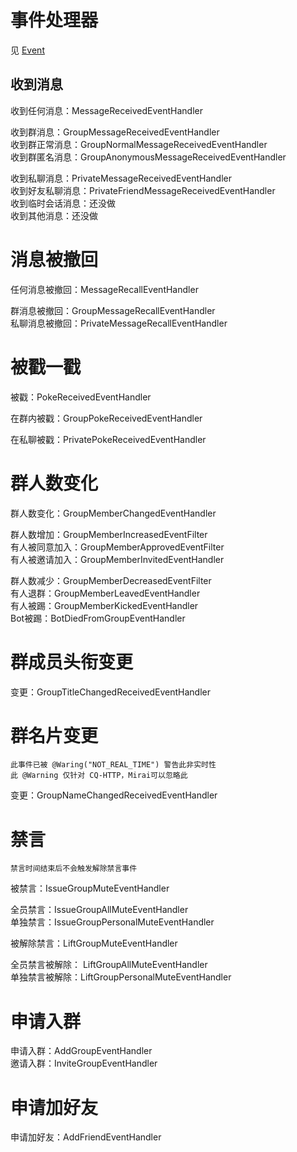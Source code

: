 # 事件处理器
见 [Event](/doc/zh_cn/develop/event/README.md)

## 收到消息
收到任何消息：MessageReceivedEventHandler

收到群消息：GroupMessageReceivedEventHandler\
收到群正常消息：GroupNormalMessageReceivedEventHandler\
收到群匿名消息：GroupAnonymousMessageReceivedEventHandler

收到私聊消息：PrivateMessageReceivedEventHandler\
收到好友私聊消息：PrivateFriendMessageReceivedEventHandler\
收到临时会话消息：还没做\
收到其他消息：还没做

# 消息被撤回
任何消息被撤回：MessageRecallEventHandler

群消息被撤回：GroupMessageRecallEventHandler\
私聊消息被撤回：PrivateMessageRecallEventHandler

# 被戳一戳
被戳：PokeReceivedEventHandler

在群内被戳：GroupPokeReceivedEventHandler

在私聊被戳：PrivatePokeReceivedEventHandler

# 群人数变化
群人数变化：GroupMemberChangedEventHandler

群人数增加：GroupMemberIncreasedEventFilter\
有人被同意加入：GroupMemberApprovedEventFilter\
有人被邀请加入：GroupMemberInvitedEventHandler

群人数减少：GroupMemberDecreasedEventFilter\
有人退群：GroupMemberLeavedEventHandler\
有人被踢：GroupMemberKickedEventHandler\
Bot被踢：BotDiedFromGroupEventHandler

# 群成员头衔变更
变更：GroupTitleChangedReceivedEventHandler

# 群名片变更
```
此事件已被 @Waring("NOT_REAL_TIME") 警告此非实时性
此 @Warning 仅针对 CQ-HTTP，Mirai可以忽略此
```
变更：GroupNameChangedReceivedEventHandler

# 禁言
```
禁言时间结束后不会触发解除禁言事件
```
被禁言：IssueGroupMuteEventHandler

全员禁言：IssueGroupAllMuteEventHandler\
单独禁言：IssueGroupPersonalMuteEventHandler

被解除禁言：LiftGroupMuteEventHandler

全员禁言被解除： LiftGroupAllMuteEventHandler\
单独禁言被解除：LiftGroupPersonalMuteEventHandler

# 申请入群
申请入群：AddGroupEventHandler\
邀请入群：InviteGroupEventHandler

# 申请加好友
申请加好友：AddFriendEventHandler
